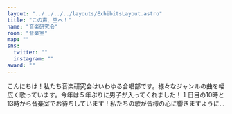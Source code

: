 ```yaml
---
layout: "../../../../layouts/ExhibitsLayout.astro"
title: "この声、空へ！"
name: "音楽研究会"
room: "音楽室"
map: ""
sns:
  twitter: ""
  instagram: ""
award: ""
---
```


こんにちは！私たち音楽研究会はいわゆる合唱部です。様々なジャンルの曲を幅広く歌っています。今年は５年ぶりに男子が入ってくれました！１日目の10時と13時から音楽室でお待ちしています！私たちの歌が皆様の心に響きますように…
